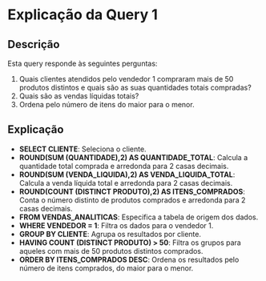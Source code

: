 # Explicação da Query 1

## Descrição
Esta query responde às seguintes perguntas:
1. Quais clientes atendidos pelo vendedor 1 compraram mais de 50 produtos distintos e quais são as suas quantidades totais compradas?
2. Quais são as vendas líquidas totais?
3. Ordena pelo número de itens do maior para o menor.

## Explicação
- **SELECT CLIENTE**: Seleciona o cliente.
- **ROUND(SUM (QUANTIDADE),2) AS QUANTIDADE_TOTAL**: Calcula a quantidade total comprada e arredonda para 2 casas decimais.
- **ROUND(SUM (VENDA_LIQUIDA),2) AS VENDA_LIQUIDA_TOTAL**: Calcula a venda líquida total e arredonda para 2 casas decimais.
- **ROUND(COUNT (DISTINCT PRODUTO),2) AS ITENS_COMPRADOS**: Conta o número distinto de produtos comprados e arredonda para 2 casas decimais.
- **FROM VENDAS_ANALITICAS**: Especifica a tabela de origem dos dados.
- **WHERE VENDEDOR = 1**: Filtra os dados para o vendedor 1.
- **GROUP BY CLIENTE**: Agrupa os resultados por cliente.
- **HAVING COUNT (DISTINCT PRODUTO) > 50**: Filtra os grupos para aqueles com mais de 50 produtos distintos comprados.
- **ORDER BY ITENS_COMPRADOS DESC**: Ordena os resultados pelo número de itens comprados, do maior para o menor.
